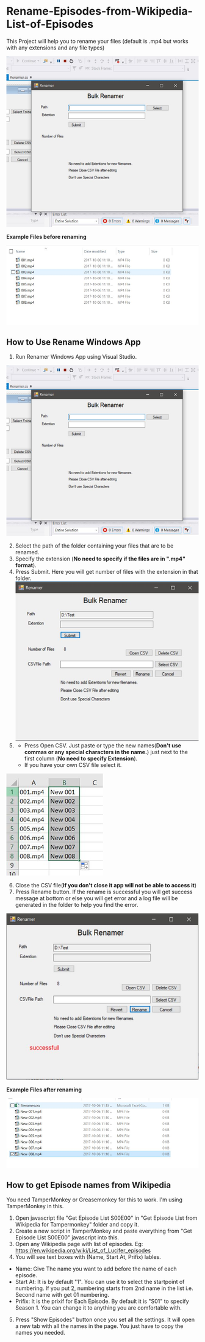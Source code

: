 # Rename-Episodes-from-Wikipedia-List-of-Episodes


This Project will help you to rename your files (default is .mp4 but works with any extensions and any file types)


![](ScreenShots/Windows_App.JPG)  

**Example Files before renaming**


![](ScreenShots/Files_Before_Renaming.JPG)


## How to Use Rename Windows App


1. Run Renamer Windows App using Visual Studio.


![](ScreenShots/Windows_App.JPG)


2. Select the path of the folder containing your files that are to be renamed.
3. Specify the extension (**No need to specify if the files are in ".mp4" format**).
4. Press Submit. Here you will get number of files with the extension in that folder.  
![](ScreenShots/Select_Extension_and_press_submit.JPG)
5. * Press Open CSV. Just paste or type the new names(**Don't use commas or any special characters in the name.**) just next to the first column (**No need to specify Extension**). 
   * If you have your own CSV file select it.  
   
   
![](ScreenShots/Adding_Names_in_CSV_file.JPG)


6. Close the CSV file(**If you don't close it app will not be able to access it**)
7. Press Rename button. If the rename is successful you will get success message at bottom or else you will get error and a log file will be generated in the folder to help you find the error.


![](ScreenShots/Success_Message.JPG)  


**Example Files after renaming**


![](ScreenShots/Files_After_Renaming.JPG)


## How to get Episode names from Wikipedia
You need TamperMonkey or Greasemonkey for this to work. I'm using TamperMonkey in this.
1. Open javascript file "Get Episode List S00E00" in "Get Episode List from Wikipedia for Tampermonkey" folder and copy it.
2. Create a new script in TamperMonkey and paste everything from "Get Episode List S00E00" javascript into this.
3. Open any Wikipedia page with list of episodes. Eg: https://en.wikipedia.org/wiki/List_of_Lucifer_episodes
4. You will see text boxes with (Name, Start At, Prifix) lables. 
  * Name: Give The name you want to add before the name of each episode. 
  * Start At: It is by default "1". You can use it to select the startpoint of numbering. If you put 2, numbering starts from 2nd name in the list i.e. Second name with get 01 numbering.
  * Prifix: It is the prixif for Each Episode. By default it is "S01" to specify Season 1. You can change it to anything you are comfortable with.
5. Press "Show Episodes" button once you set all the settings. It will open a new tab with all the names in the page. You just have to copy the names you needed.
